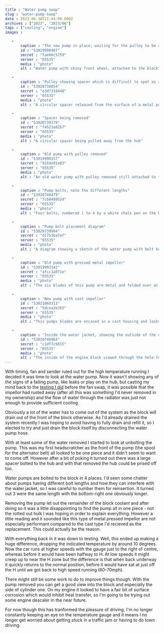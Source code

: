 ```yaml
---
title : "Water pump swap"
slug : "water-pump-swap"
date : 2023-06-30T21:44:00.000Z
archives : ["2023", "2023/06"]
tags : ["cooling", "engine"]
images :

   -
       caption : "The new pump in place, waiting for the pulley to be added."
       id : "53019998407"
       secret : "fae66c5759"
       server : "65535"
       media : "photo"
       alt : "Water pump with shiny front wheel, attached to the block"

   -
       caption : "Pulley showing spacer which is difficult to spot as a seperate piece when both are painted"
       id : "53020738854"
       secret : "e3d7318448"
       server : "65535"
       media : "photo"
       alt : "A circular spacer released from the surface of a metal pully hub"

   -
       caption : "Spacer being removed"
       id : "53020739179"
       secret : "f4521e02b7"
       server : "65535"
       media : "photo"
       alt : "A circular spacer being pulled away from the hub"

   -
       caption : "Old pump with pulley removed"
       id : "53019990157"
       secret : "916de91e03"
       server : "65535"
       media : "photo"
       alt : "An old water pump with pulley removed still attached to the engine block"

   -
       caption : "Pump bolts, note the different lengths"
       id : "53020740479"
       secret : "fcb0499524"
       server : "65535"
       media : "photo"
       alt : "Four bolts, numbered 1 to 4 by a white chalk pen on the head of the bolts. Bolt number one is longer than the others"

   -
       caption : "Pump bolt placement diagram"
       id : "53020739904"
       secret : "d1753ba7ef"
       server : "65535"
       media : "photo"
       alt : "A diagram showing a sketch of the water pump with bolt hole placement marked along with the number of each bolt"

   -
       caption : "Old pump with pressed metal impellor"
       id : "53019993142"
       secret : "afcc1a071e"
       server : "65535"
       media : "photo"
       alt : "The six blades of this pump are metal and folded over at the ends"

   -
       caption : "New pump with cast impellor"
       id : "53021060313"
       secret : "5dcea2e2b5"
       server : "65535"
       media : "photo"
       alt : "This pumps blades are encased in a cast housing and looks very different to the pressed metal one"

   -
       caption : "Inside the water jacket, showing the outside of the number 1 cylinder"
       id : "53020746964"
       secret : "c1df7c5015"
       server : "65535"
       media : "photo"
       alt : "The inside of the engine block viewed through the hole for the water pump. The inside of the block is covered in scaling"
---
```


With timing, fan and sender ruled out for the high temperature running I decided it was time to look at the water pump. Now it wasn't showing any of the signs of a failing pump, like leaks or play on the hub, but casting my mind back to the [testing I did](swapping-out-the-radiator-fan) before the fan swap, it was possible that the impellor had rusted away (after all this was something I'd never removed in my ownership) and the flow of water through the radiator was just not enough to provide sufficient cooling.

Obviously a lot of the water has to come out of the system as the block will drain out of the front of the block otherwise. As I'd already drained the system recently I was hoping to avoid having to fully drain and refill it, so I elected to try and just drain the block itself by disconnecting the water pump hose.

With at least some of the water removed I started to look at unbolting the pump. This was my first headscratcher as the front of the pump (the spool for the alternator belt) all looked to be one piece and it didn't seem to want to come off. However after a bit of poking it turned out there was a large spacer bolted to the hub and with that removed the hub could be prised off too.

Water pumps are bolted to the block in 4 places. I'd seen some chatter about pumps having different bolt lengths and how they can interfere with the water jacket, so I was careful to number them for reinsertion. It turned out 3 were the same length with the bottom-right one obviously longer.

Removing the pump let out the remainder of the block coolant and after doing so it was a little disappointing to find the pump all in one piece - not the rotted out hulk I was hoping in order to explain everything. However a little reading and it sounded like this type of metal pressed impellor are not especially performant compared to the cast type I'd recieved as the replacement. This could actually be the reason.

With everything back in it was down to testing. Well, this ended up making a huge difference, dropping the indicated temperature by around 10 degrees. Now the car runs at higher speeds with the gauge just to the right of centre, whereas before it would have been halfway to H. At low speeds it might creep up to near the H zone but the difference is that when back underway it quickly returns to the normal position, before it would have sat at just off the H until we got back to high speed running (60-70mph).

There might still be some work to do to improve things though. With the pump removed you can get a good view into the block and especially the side of cylinder one. On my engine it looked to have a fair bit of surface corrosion which would inhibit heat transfer, so I'm going to be trying out some engine descaler in the near future.

For now though this has tranformed the pleasure of driving. I'm no longer constantly keeping an eye on the temperature gauge and it means I no longer get worried about getting stuck in a traffic jam or having to do town driving.